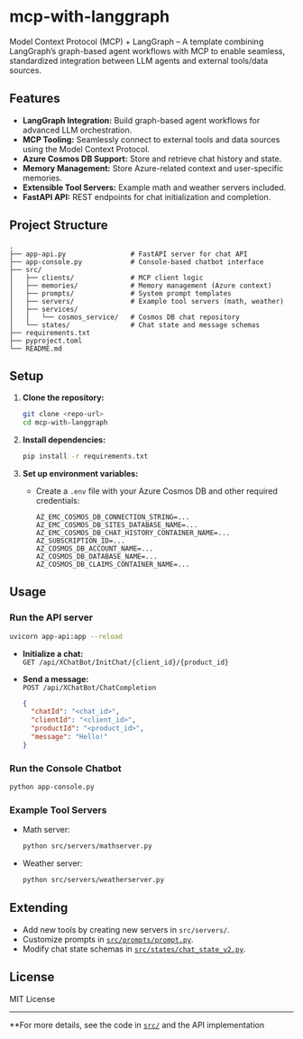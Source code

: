 # mcp-with-langgraph

Model Context Protocol (MCP) + LangGraph – A template combining LangGraph’s graph-based agent workflows with MCP to enable seamless, standardized integration between LLM agents and external tools/data sources.

## Features

- **LangGraph Integration:** Build graph-based agent workflows for advanced LLM orchestration.
- **MCP Tooling:** Seamlessly connect to external tools and data sources using the Model Context Protocol.
- **Azure Cosmos DB Support:** Store and retrieve chat history and state.
- **Memory Management:** Store Azure-related context and user-specific memories.
- **Extensible Tool Servers:** Example math and weather servers included.
- **FastAPI API:** REST endpoints for chat initialization and completion.

## Project Structure

```
.
├── app-api.py                # FastAPI server for chat API
├── app-console.py            # Console-based chatbot interface
├── src/
│   ├── clients/              # MCP client logic
│   ├── memories/             # Memory management (Azure context)
│   ├── prompts/              # System prompt templates
│   ├── servers/              # Example tool servers (math, weather)
│   ├── services/
│   │   └── cosmos_service/   # Cosmos DB chat repository
│   └── states/               # Chat state and message schemas
├── requirements.txt
├── pyproject.toml
└── README.md
```

## Setup

1. **Clone the repository:**
   ```sh
   git clone <repo-url>
   cd mcp-with-langgraph
   ```

2. **Install dependencies:**
   ```sh
   pip install -r requirements.txt
   ```

3. **Set up environment variables:**
   - Create a `.env` file with your Azure Cosmos DB and other required credentials:
     ```
     AZ_EMC_COSMOS_DB_CONNECTION_STRING=...
     AZ_EMC_COSMOS_DB_SITES_DATABASE_NAME=...
     AZ_EMC_COSMOS_DB_CHAT_HISTORY_CONTAINER_NAME=...
     AZ_SUBSCRIPTION_ID=...
     AZ_COSMOS_DB_ACCOUNT_NAME=...
     AZ_COSMOS_DB_DATABASE_NAME=...
     AZ_COSMOS_DB_CLAIMS_CONTAINER_NAME=...
     ```

## Usage

### Run the API server

```sh
uvicorn app-api:app --reload
```

- **Initialize a chat:**  
  `GET /api/XChatBot/InitChat/{client_id}/{product_id}`

- **Send a message:**  
  `POST /api/XChatBot/ChatCompletion`  
  ```json
  {
    "chatId": "<chat_id>",
    "clientId": "<client_id>",
    "productId": "<product_id>",
    "message": "Hello!"
  }
  ```

### Run the Console Chatbot

```sh
python app-console.py
```

### Example Tool Servers

- Math server:  
  ```sh
  python src/servers/mathserver.py
  ```
- Weather server:  
  ```sh
  python src/servers/weatherserver.py
  ```

## Extending

- Add new tools by creating new servers in `src/servers/`.
- Customize prompts in [`src/prompts/prompt.py`](src/prompts/prompt.py).
- Modify chat state schemas in [`src/states/chat_state_v2.py`](src/states/chat_state_v2.py).

## License

MIT License

---

**For more details, see the code in [`src/`](src/) and the API implementation
